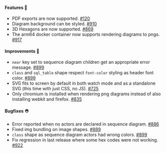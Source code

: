 #### Features 🚀

- PDF exports are now supported. [#120](https://github.com/terrastruct/d2/issues/120)
- Diagram background can be styled. [#910](https://github.com/terrastruct/d2/issues/910)
- 3D Hexagons are now supported. [#869](https://github.com/terrastruct/d2/issues/869)
- The arm64 docker container now supports rendering diagrams to pngs. [#917](https://github.com/terrastruct/d2/pull/917)

#### Improvements 🧹

- `near` key set to sequence diagram children get an appropriate error message. [#899](https://github.com/terrastruct/d2/issues/899)
- `class` and `sql_table` shape respect `font-color` styling as header font color. [#899](https://github.com/terrastruct/d2/issues/899)
- SVG fits to screen by default in both watch mode and as a standalone SVG (this time with just CSS, no JS). [#725](https://github.com/terrastruct/d2/issues/725)
- Only chromium is installed when rendering png diagrams instead of also installing webkit and firefox. [#835](https://github.com/terrastruct/d2/issues/835)

#### Bugfixes ⛑️

- Error reported when no actors are declared in sequence diagram. [#886](https://github.com/terrastruct/d2/pull/886)
- Fixed img bundling on image shapes. [#889](https://github.com/terrastruct/d2/issues/889)
- `class` shape as sequence diagram actors had wrong colors. [#899](https://github.com/terrastruct/d2/issues/899)
- Fix regression in last release where some hex codes were not working. [#922](https://github.com/terrastruct/d2/pull/922)

